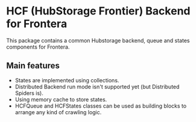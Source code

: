 HCF (HubStorage Frontier) Backend for Frontera
==============================================

This package contains a common Hubstorage backend, queue and states components for Frontera. 

Main features
-------------
 - States are implemented using collections.
 - Distributed Backend run mode isn't supported yet (but Distributed Spiders is).
 - Using memory cache to store states.
 - HCFQueue and HCFStates classes can be used as building blocks to arrange any kind of crawling logic.
